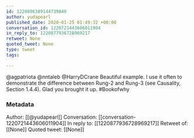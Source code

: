 ```yaml
---
id: 1220886389144739840
author: yudapearl
published_date: 2020-01-25 01:49:32 +00:00
conversation_id: 1220721443606011904
in_reply_to: 1220877936728969217
retweet: None
quoted_tweet: None
type: tweet
tags:

---
```


@agpatriota @nntaleb @HarryDCrane Beautiful example. I use it often to demonstrate the difference between Rung-2 and Rung-3 (see Causality, Section 1.4.4). Glad you brought it up. #Bookofwhy

### Metadata

Author: [[@yudapearl]]
Conversation: [[conversation-1220721443606011904]]
In reply to: [[1220877936728969217]]
Retweet of: [[None]]
Quoted tweet: [[None]]
